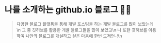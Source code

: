 # 나를 소개하는 github.io 블로그 🙋‍♀️

> 다양한 블로그 플랫폼을 통해 개발 포스팅을 하는 개발 블로그를 많이 보았는데\n 
> 그 중 깃허브를 활용한 개발 블로그들을 많이 보았고\n
> 나 또한 깃허브를 이용하여 나만의 블로그를 개설하고 싶은 마음에 한번 도저언-!\n
